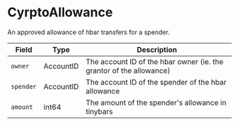 # CyrptoAllowance

An approved allowance of hbar transfers for a spender.

| Field     | Type      | Description                                                         |
| --------- | --------- | ------------------------------------------------------------------- |
| `owner`   | AccountID | The account ID of the hbar owner (ie. the grantor of the allowance) |
| `spender` | AccountID | The account ID of the spender of the hbar allowance                 |
| `amount`  | int64     | The amount of the spender's allowance in tinybars                   |

####
